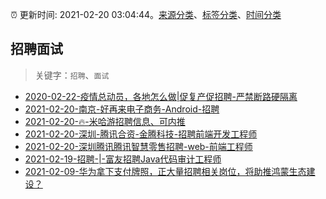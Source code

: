 :alarm_clock: 更新时间: 2021-02-20 03:04:44。[来源分类](../README.md)、[标签分类](../TAGS.md)、[时间分类](../TIMELINE.md)

## 招聘面试


> 关键字：`招聘`、`面试`



- [2020-02-22-疫情总动员，各地怎么做|促复产促招聘-严禁断路硬隔离](http://m.china.caixin.com/m/2020-02-22/101519091.html) 
- [2021-02-20-南京-好再来电子商务-Android-招聘](https://www.v2ex.com/t/754508) 
- [2021-02-20-🔥️-米哈游招聘信息、可内推](https://www.v2ex.com/t/754507) 
- [2021-02-20-深圳-腾讯合资-金腾科技-招聘前端开发工程师](https://www.v2ex.com/t/754500) 
- [2021-02-20-深圳腾讯腾讯智慧零售招聘-web-前端工程师](https://www.v2ex.com/t/754486) 
- [2021-02-19-招聘-|-富友招聘Java代码审计工程师](https://sec.thief.one/article_content?a_id=8883f1774534b9541807fa0edb5657df) 
- [2021-02-09-华为拿下支付牌照，正大量招聘相关岗位，将助推鸿蒙生态建设？](https://www.ershicimi.com/p/03a798bd3dfcbd1f7a2bac148b1c6987) 